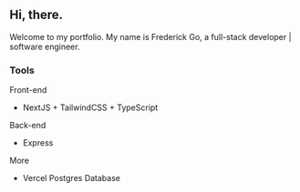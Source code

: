 ## Hi, there.

Welcome to my portfolio. My name is Frederick Go, a full-stack developer | software engineer.

### Tools

Front-end

- NextJS + TailwindCSS + TypeScript

Back-end

- Express

More

- Vercel Postgres Database
